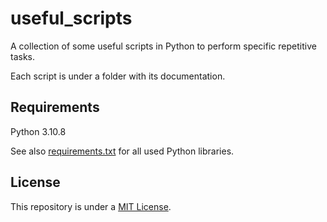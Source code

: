 # useful_scripts

A collection of some useful scripts in Python to perform specific repetitive tasks.

Each script is under a folder with its documentation.

## Requirements

Python 3.10.8

See also [requirements.txt](requirements.txt) for all used Python libraries.

## License

This repository is under a [MIT License](LICENSE).
